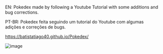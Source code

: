 EN: Pokedex made by following a Youtube Tutorial with some additions and bug corrections.

PT-BR: Pokedex feita seguindo um tutorial do Youtube com algumas adições e correções de bugs.

https://batistatiago40.github.io/Pokedex/

![image](https://github.com/batistaTiago40/Pokedex/assets/68347098/5881e764-6671-4299-a2b6-773af3d065fd)
